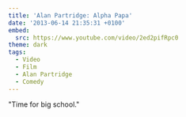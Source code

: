 ```yaml
---
title: 'Alan Partridge: Alpha Papa'
date: '2013-06-14 21:35:31 +0100'
embed:
  src: https://www.youtube.com/video/2ed2pifRpc0
theme: dark
tags:
  - Video
  - Film
  - Alan Partridge
  - Comedy
---
```

"Time for big school."
